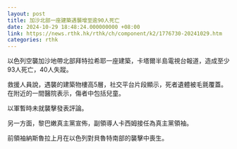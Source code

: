 ```yaml
---
layout: post
title: 加沙北部一座建築遇襲增至逾90人死亡
date: 2024-10-29 18:48:24.000000000 +08:00
link: https://news.rthk.hk/rthk/ch/component/k2/1776730-20241029.htm
categories: rthk
---
```


以色列空襲加沙地帶北部拜特拉希耶一座建築，卡塔爾半島電視台報道，造成至少93人死亡，40人失蹤。

救援人員說，遇襲的建築物樓高5層，社交平台片段顯示，死者遺體被毛氈覆蓋。在附近的一間醫院表示，傷者中包括兒童。

以軍暫時未就襲擊發表評論。

另一方面，黎巴嫩真主黨宣佈，副領導人卡西姆接任為真主黨領袖。

前領袖納斯魯拉上月在以色列對貝魯特南部的襲擊中喪生。

